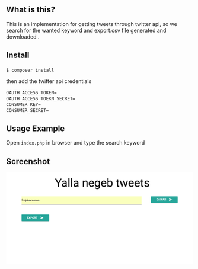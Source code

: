 What is this?
---------------

This is an implementation for getting tweets through twitter api, so we search for the wanted keyword and export.csv file generated and downloaded .


## Install

`$ composer install`

then add the twitter api credentials

```
OAUTH_ACCESS_TOKEN=
OAUTH_ACCESS_TOEKN_SECRET=
CONSUMER_KEY=
CONSUMER_SECRET=
```

Usage Example
---------------

Open `index.php` in browser and type the search keyword


Screenshot
----------------------

![Screenshot](https://raw.githubusercontent.com/oaattia/Tweet-Fetcher/master/screenshot.png)

